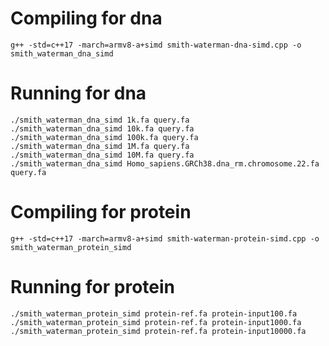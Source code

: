 # Compiling for dna

```
g++ -std=c++17 -march=armv8-a+simd smith-waterman-dna-simd.cpp -o smith_waterman_dna_simd
```

# Running for dna

```
./smith_waterman_dna_simd 1k.fa query.fa
./smith_waterman_dna_simd 10k.fa query.fa
./smith_waterman_dna_simd 100k.fa query.fa
./smith_waterman_dna_simd 1M.fa query.fa
./smith_waterman_dna_simd 10M.fa query.fa
./smith_waterman_dna_simd Homo_sapiens.GRCh38.dna_rm.chromosome.22.fa query.fa
```

# Compiling for protein

```
g++ -std=c++17 -march=armv8-a+simd smith-waterman-protein-simd.cpp -o smith_waterman_protein_simd
```

# Running for protein

```
./smith_waterman_protein_simd protein-ref.fa protein-input100.fa
./smith_waterman_protein_simd protein-ref.fa protein-input1000.fa
./smith_waterman_protein_simd protein-ref.fa protein-input10000.fa
```
